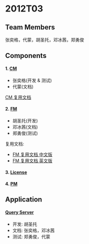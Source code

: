 # 2012T03

## Team Members

张奕格，代蒙，胡圣托，邓冰茜，郑勇俊

## Components

#### 1. [CM](https://github.com/TJSoftwareReuse/2012T03/tree/master/CM)

- 张奕格(开发 & 测试)
- 代蒙(文档)

[CM 复用文档](https://github.com/TJSoftwareReuse/2012T03/blob/master/CM/CM%E5%A4%8D%E7%94%A8%E6%96%87%E6%A1%A3.pdf)

#### 2. [FM](https://github.com/TJSoftwareReuse/2012T03/tree/master/FM)

- 胡圣托(开发)
- 邓冰茜(文档)
- 郑勇俊(测试)

复用文档:

- [FM 复用文档 中文版](https://github.com/TJSoftwareReuse/2012T03/blob/master/FM/FM-Reuse%20Document-cn.md)
- [FM 复用文档 英文版](https://github.com/TJSoftwareReuse/2012T03/blob/master/FM/FM-Reuse%20Document-en.md)

#### 3. [License](https://github.com/TJSoftwareReuse/2012T10)

#### 4. [PM](https://github.com/TJSoftwareReuse/2012T10)

## Application

#### [Query Server](https://github.com/TJSoftwareReuse/2012T03/tree/master/QueryServer)

- 开发: 胡圣托
- 文档: 张奕格，邓冰茜
- 测试: 郑勇俊，代蒙
